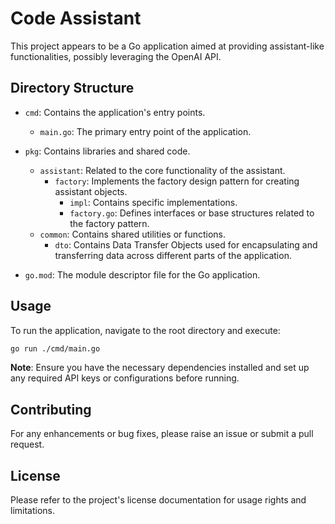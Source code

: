 
# Code Assistant

This project appears to be a Go application aimed at providing assistant-like functionalities, possibly leveraging the OpenAI API.

## Directory Structure

- `cmd`: Contains the application's entry points.
    - `main.go`: The primary entry point of the application.
    
- `pkg`: Contains libraries and shared code.
    - `assistant`: Related to the core functionality of the assistant.
        - `factory`: Implements the factory design pattern for creating assistant objects.
            - `impl`: Contains specific implementations.
            - `factory.go`: Defines interfaces or base structures related to the factory pattern.
    - `common`: Contains shared utilities or functions.
        - `dto`: Contains Data Transfer Objects used for encapsulating and transferring data across different parts of the application.

- `go.mod`: The module descriptor file for the Go application.

## Usage

To run the application, navigate to the root directory and execute:
```bash
go run ./cmd/main.go
```

**Note**: Ensure you have the necessary dependencies installed and set up any required API keys or configurations before running.

## Contributing

For any enhancements or bug fixes, please raise an issue or submit a pull request.

## License

Please refer to the project's license documentation for usage rights and limitations.
